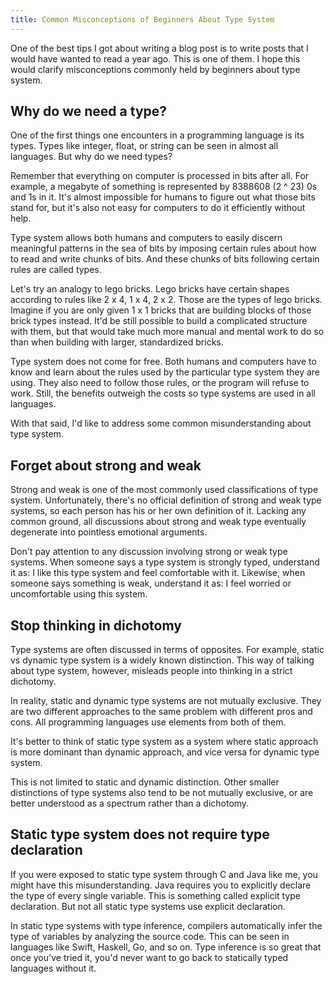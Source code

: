 ```yaml
---
title: Common Misconceptions of Beginners About Type System
---
```

One of the best tips I got about writing a blog post is to write posts that I would have wanted to read a year ago. This is one of them. I hope this would clarify misconceptions commonly held by beginners about type system.

<!--more-->

## Why do we need a type?

One of the first things one encounters in a programming language is its types. Types like integer, float, or string can be seen in almost all languages. But why do we need types?

Remember that everything on computer is processed in bits after all. For example, a megabyte of something is represented by 8388608 (2 ^ 23) 0s and 1s in it. It's almost impossible for humans to figure out what those bits stand for, but it's also not easy for computers to do it efficiently without help. 

Type system allows both humans and computers to easily discern meaningful patterns in the sea of bits by imposing certain rules about how to read and write chunks of bits. And these chunks of bits following certain rules are called types. 

Let's try an analogy to lego bricks. Lego bricks have certain shapes according to rules like 2 x 4, 1 x 4, 2 x 2. Those are the types of lego bricks. Imagine if you are only given 1 x 1 bricks that are building blocks of those brick types instead. It'd be still possible to build a complicated structure with them, but that would take much more manual and mental work to do so than when building with larger, standardized bricks.

Type system does not come for free. Both humans and computers have to know and learn about the rules used by the particular type system they are using. They also need to follow those rules, or the program will refuse to work. Still, the benefits outweigh the costs so type systems are used in all languages.

With that said, I'd like to address some common misunderstanding about type system.

## Forget about strong and weak

Strong and weak is one of the most commonly used classifications of type system. Unfortunately, there's no official definition of strong and weak type systems, so each person has his or her own definition of it. Lacking any common ground, all discussions about strong and weak type eventually degenerate into pointless emotional arguments.

Don't pay attention to any discussion involving strong or weak type systems. When someone says a type system is strongly typed, understand it as: I like this type system and feel comfortable with it. Likewise, when someone says something is weak, understand it as: I feel worried or uncomfortable using this system.

## Stop thinking in dichotomy

Type systems are often discussed in terms of opposites. For example, static vs dynamic type system is a widely  known distinction. This way of talking about type system, however, misleads people into thinking in a strict dichotomy. 

In reality, static and dynamic type systems are not mutually exclusive. They are two different approaches to the same problem with different pros and cons. All programming languages use elements from both of them. 

It's better to think of static type system as a system where static approach is more dominant than dynamic approach, and vice versa for dynamic type system.

This is not limited to static and dynamic distinction. Other smaller distinctions of type systems also tend to be not mutually exclusive, or are better understood as a spectrum rather than a dichotomy.

## Static type system does not require type declaration

If you were exposed to static type system through C and Java like me, you might have this misunderstanding. Java requires you to explicitly declare the type of every single variable. This is something called explicit type declaration. But not all static type systems use explicit declaration.

In static type systems with type inference, compilers automatically infer the type of variables by analyzing the source code. This can be seen in languages like Swift, Haskell, Go, and so on. Type inference is so great that once you've tried it, you'd never want to go back to statically typed languages without it.
